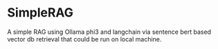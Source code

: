 # SimpleRAG
A simple RAG using Ollama phi3 and langchain via sentence bert based vector db retrieval that could be run on local machine.
